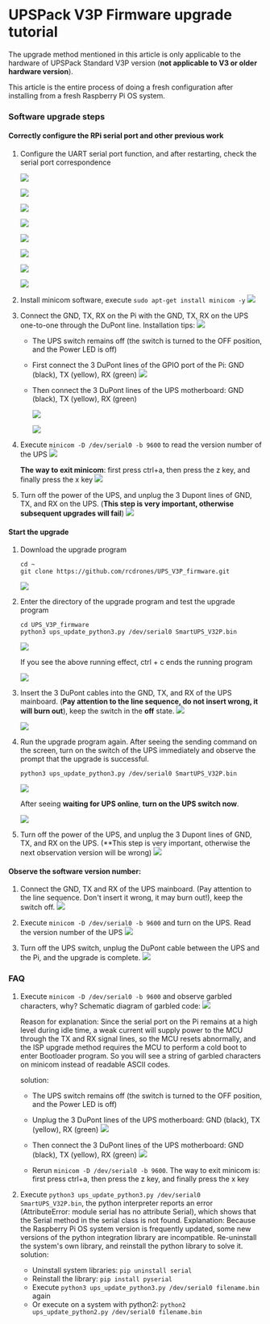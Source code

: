 # UPSPack V3P Firmware upgrade tutorial

The upgrade method mentioned in this article is only applicable to the hardware of UPSPack Standard V3P version (**not applicable to V3 or older hardware version**).

This article is the entire process of doing a fresh configuration after installing from a fresh Raspberry Pi OS system.





### Software upgrade steps

#### Correctly configure the RPi serial port and other previous work

1. Configure the UART serial port function, and after restarting, check the serial port correspondence

   ![](doc_images/start_config.png)

   ![](doc_images/interface_options.png)

   ![](doc_images/serial_option.png)

   ![](doc_images/sel_no.png)

   ![](doc_images/hardware_serial_enable_yes.png)

   ![](doc_images/show_info.png)

   ![](doc_images/finish_config.png)

   ![](doc_images/reboot_yes.png)

   

2. Install minicom software, execute `sudo apt-get install minicom -y`
   ![](doc_images/install_minicom.png)

   
   
3. Connect the GND, TX, RX on the Pi with the GND, TX, RX on the UPS one-to-one through the DuPont line.
   Installation tips:
   ![](doc_images/R-Pi-4-GPIO-Pinout.png)

   * The UPS switch remains off (the switch is turned to the OFF position, and the Power LED is off)

   * First connect the 3 DuPont lines of the GPIO port of the Pi: GND (black), TX (yellow), RX (green)
     ![](doc_images/pi_wiring1.jpg)

   * Then connect the 3 DuPont lines of the UPS motherboard: GND (black), TX (yellow), RX (green)

     ![](doc_images/ups_wiring2.jpg)
   
     ![](doc_images/pi_ups_wiring1.jpg)
   
4. Execute `minicom -D /dev/serial0 -b 9600` to read the version number of the UPS
     ![](doc_images/version_v31p.png)

   **The way to exit minicom**: first press ctrl+a, then press the z key, and finally press the x key
     ![](doc_images/exit_minicom.png)

5. Turn off the power of the UPS, and unplug the 3 Dupont lines of GND, TX, and RX on the UPS. (**This step is very important, otherwise subsequent upgrades will fail**)
     ![](doc_images/remove_wiring1.jpg)



#### Start the upgrade

1. Download the upgrade program
   ````
   cd ~
   git clone https://github.com/rcdrones/UPS_V3P_firmware.git
   ````
   
   ![](doc_images/git_clone_fw.png)
   
   
   
2. Enter the directory of the upgrade program and test the upgrade program

   ```shell
   cd UPS_V3P_firmware
   python3 ups_update_python3.py /dev/serial0 SmartUPS_V32P.bin
   ````

   ![](doc_images/first_test_env.png)

   If you see the above running effect, ctrl + c ends the running program
   
   ![](doc_images/break_test.png)

3. Insert the 3 DuPont cables into the GND, TX, and RX of the UPS mainboard. (**Pay attention to the line sequence, do not insert wrong, it will burn out**), keep the switch in the **off** state.
   ![](doc_images/wiring_big.jpg)

   ![](doc_images/pi_ups_wiring1.jpg)
   
4. Run the upgrade program again. After seeing the sending command on the screen, turn on the switch of the UPS immediately and observe the prompt that the upgrade is successful.

   ```shell
   python3 ups_update_python3.py /dev/serial0 SmartUPS_V32P.bin
   ````
   ![](doc_images/wait_for_ups.png)

   After seeing **waiting for UPS online**, **turn on the UPS switch now**.

   ![](doc_images/update_success.png)

5. Turn off the power of the UPS, and unplug the 3 Dupont lines of GND, TX, and RX on the UPS. (**This step is very important, otherwise the next observation version will be wrong)
   ![](doc_images/remove_wiring1.jpg)



#### Observe the software version number:

1. Connect the GND, TX and RX of the UPS mainboard. (Pay attention to the line sequence. Don't insert it wrong, it may burn out!), keep the switch off.
   ![](doc_images/pi_ups_wiring1.jpg)
2. Execute `minicom -D /dev/serial0 -b 9600` and turn on the UPS. Read the version number of the UPS
   ![](doc_images/v32p_version.png)

3. Turn off the UPS switch, unplug the DuPont cable between the UPS and the Pi, and the upgrade is complete.
   ![](doc_images/remove_wiring1.jpg)







### FAQ

1. Execute `minicom -D /dev/serial0 -b 9600` and observe garbled characters, why?
   Schematic diagram of garbled code:
   ![](doc_images/unreadable_text.png)

   Reason for explanation: Since the serial port on the Pi remains at a high level during idle time, a weak current will supply power to the MCU through the TX and RX signal lines, so the MCU resets abnormally, and the ISP upgrade method requires the MCU to perform a cold boot to enter Bootloader program. So you will see a string of garbled characters on minicom instead of readable ASCII codes.

   solution:

   * The UPS switch remains off (the switch is turned to the OFF position, and the Power LED is off)
   * Unplug the 3 DuPont lines of the UPS motherboard: GND (black), TX (yellow), RX (green)
     ![](doc_images/remove_wiring1.jpg)
     
   * Then connect the 3 DuPont lines of the UPS motherboard: GND (black), TX (yellow), RX (green)
     ![](doc_images/pi_ups_wiring1.jpg)
     
   * Rerun `minicom -D /dev/serial0 -b 9600`. The way to exit minicom is: first press ctrl+a, then press the z key, and finally press the x key



 2. Execute `python3 ups_update_python3.py /dev/serial0 SmartUPS_V32P.bin`, the python interpreter reports an error (AttributeError: module serial has no attribute Serial), which shows that the Serial method in the serial class is not found.
    Explanation: Because the Raspberry Pi OS system version is frequently updated, some new versions of the python integration library are incompatible. Re-uninstall the system's own library, and reinstall the python library to solve it.
    solution:

    * Uninstall system libraries: `pip uninstall serial`
    * Reinstall the library: `pip install pyserial`
    * Execute `python3 ups_update_python3.py /dev/serial0 filename.bin` again
    * Or execute on a system with python2: `python2 ups_update_python2.py /dev/serial0 filename.bin`